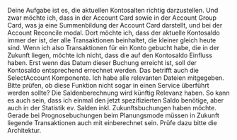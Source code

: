 Deine Aufgabe ist es, die aktuellen Kontosalten richtig darzustellen. Und zwar möchte ich, dass in der Account Card sowie in der Account Group Card, was ja eine Summenbildung der Account Card darstellt, und bei der Account Reconcile modal. Dort möchte ich, dass der aktuelle Kontosaldo immer der ist, der alle Transaktionen beinhaltet, die kleiner gleich heute sind. Wenn ich also Transaktionen für ein Konto gebucht habe, die in der Zukunft liegen, möchte ich nicht, dass die auf den Kontosaldo Einfluss haben. Erst wenn das Datum dieser Buchung erreicht ist, soll der Kontosaldo entsprechend errechnet werden.
Das betrifft auch die SelectAccount Komponente.
Ich habe alle relevanten Dateien mitgegeben. Bitte prüfen, ob diese Funktion nicht sogar in einen Service überführt werden sollte? Die Saldenberechnung wird künftig Relevanz haben. So kann es auch sein, dass ich einmal den jetzt spezifizierten Saldo benötige, aber auch in der Statistik ev. Salden inkl. Zukunftsbuchungen haben möchte. Gerade bei Prognosebuchungen beim Planungsmode müssen in Zukunft liegende Transaktionen auch mit einberechnet sein.
Prüfe dazu bitte die Architektur.
